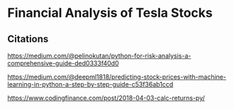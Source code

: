 # Financial Analysis of Tesla Stocks

















## Citations 
https://medium.com/@pelinokutan/python-for-risk-analysis-a-comprehensive-guide-ded0333f40d0

https://medium.com/@deepml1818/predicting-stock-prices-with-machine-learning-in-python-a-step-by-step-guide-c53f36ab1ccd

https://www.codingfinance.com/post/2018-04-03-calc-returns-py/
